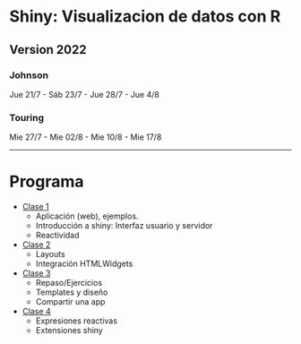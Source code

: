 # Shiny: Visualizacion de datos con R

## Version 2022

### Johnson 

Jue 21/7 - Sáb 23/7 - Jue 28/7 - Jue 4/8


### Touring

Mie 27/7 - Mie 02/8 - Mie 10/8 - Mie 17/8


---

# Programa

- [Clase 1](https://jkunst.com/shiny-visualizacion-de-datos-con-R/clase-01.html)
  - Aplicación (web), ejemplos.
  - Introducción a shiny: Interfaz usuario y servidor
  - Reactividad
- [Clase 2](https://jkunst.com/shiny-visualizacion-de-datos-con-R/clase-02.html)
  - Layouts  
  - Integración HTMLWidgets
- [Clase 3](https://jkunst.com/shiny-visualizacion-de-datos-con-R/clase-03.html)
  - Repaso/Ejercicios
  - Templates y diseño    
  - Compartir una app
- [Clase 4](https://jkunst.com/shiny-visualizacion-de-datos-con-R/clase-04.html)
  - Expresiones reactivas
  - Extensiones shiny

